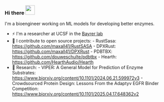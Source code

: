 ### Hi there <img src="https://raw.githubusercontent.com/MartinHeinz/MartinHeinz/master/wave.gif" width="30px">

I'm a bioengineer working on ML models for developing better enzymes.

- ⚡ I'm a researcher at UCSF in the [Bayrer lab](https://bayrerlab.ucsf.edu/)
- 🚀 I contribute to open source projects:
      - RustSasa: https://github.com/maxall41/RustSASA
      - DPXRust: https://github.com/maxall41/DPXRust
      - PDBTBX: https://github.com/douweschulte/pdbtbx
      - Hearth: https://github.com/HearthAudio/Hearth
- 🔬 Research:
      - VIPER: A General Model for Prediction of Enzyme Substrates:  https://www.biorxiv.org/content/10.1101/2024.06.21.599972v3
      - Crowdsourced Protein Design: Lessons From the Adaptyv EGFR Binder Competition: https://www.biorxiv.org/content/10.1101/2025.04.17.648362v2
